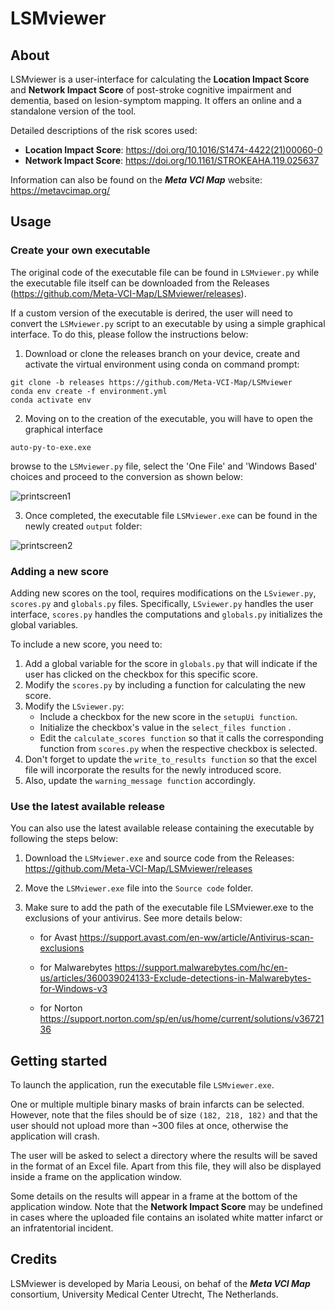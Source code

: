 # LSMviewer

## About

LSMviewer is a user-interface for calculating the **Location Impact Score** and **Network Impact Score** of post-stroke cognitive impairment and dementia, based on lesion-symptom mapping. It offers an online and a standalone version of the tool.

Detailed descriptions of the risk scores used:
- **Location Impact Score**: https://doi.org/10.1016/S1474-4422(21)00060-0 
- **Network Impact Score**: https://doi.org/10.1161/STROKEAHA.119.025637

Information can also be found on the ***Meta VCI Map*** website: https://metavcimap.org/

## Usage

### Create your own executable

The original code of the executable file can be found in `LSMviewer.py` while the executable file itself can be downloaded from the Releases (https://github.com/Meta-VCI-Map/LSMviewer/releases).

If a custom version of the executable is derired, the user will need to convert the `LSMviewer.py` script to an executable by using a simple graphical interface.
To do this, please follow the instructions below:

1. Download or clone the releases branch on your device, create and activate the virtual environment using conda on command prompt:
```
git clone -b releases https://github.com/Meta-VCI-Map/LSMviewer
conda env create -f environment.yml
conda activate env
``` 

2. Moving on to the creation of the executable, you will have to open the graphical interface 
``` 
auto-py-to-exe.exe
```
browse to the `LSMviewer.py` file, select the 'One File' and 'Windows Based' choices and proceed to the conversion as shown below:

![printscreen1](https://user-images.githubusercontent.com/23291570/139864771-07d7ed53-8c78-4b7c-850f-fe4125a5b4b8.png)


3. Once completed, the executable file `LSMviewer.exe` can be found in the newly created `output` folder:

![printscreen2](https://user-images.githubusercontent.com/23291570/139866215-e27e9fa5-8115-462b-9658-50967e860f8b.png)


### Adding a new score
Adding new scores on the tool, requires modifications on the `LSviewer.py`, `scores.py` and `globals.py` files. Specifically, `LSviewer.py` handles the user interface, `scores.py` handles the computations and `globals.py` initializes the global variables. 

To include a new score, you need to:

1. Add a global variable for the score in `globals.py` that will indicate if the user has clicked on the checkbox for this specific score.
2. Modify the `scores.py` by including a function for calculating the new score.
3. Modify the `LSviewer.py`:
	- Include a checkbox for the new score in the `setupUi function`.
	- Initialize the checkbox's value in the `select_files function` .
	- Edit the `calculate_scores function` so that it calls the corresponding function from `scores.py` when the respective checkbox is selected.
4. Don't forget to update the `write_to_results function` so that the excel file will incorporate the results for the newly introduced score.
5. Also, update the `warning_message function` accordingly.



### Use the latest available release

You can also use the latest available release containing the executable by following the steps below:

1. Download the `LSMviewer.exe` and source code from the Releases: https://github.com/Meta-VCI-Map/LSMviewer/releases

2. Move the `LSMviewer.exe` file into the `Source code` folder.

3. Make sure to add the path of the executable file LSMviewer.exe to the exclusions of your antivirus. See more details below:

	* for Avast https://support.avast.com/en-ww/article/Antivirus-scan-exclusions

	* for Malwarebytes https://support.malwarebytes.com/hc/en-us/articles/360039024133-Exclude-detections-in-Malwarebytes-for-Windows-v3

	* for Norton https://support.norton.com/sp/en/us/home/current/solutions/v3672136
  
  
## Getting started

To launch the application, run the executable file `LSMviewer.exe`.

One or multiple multiple binary masks of brain infarcts can be selected. However, note that the files should be of size `(182, 218, 182)` 
and that the user should not upload more than ~300 files at once, otherwise the application will crash.

The user will be asked to select a directory where the results will be saved in the format of an Excel file. 
Apart from this file, they will also be displayed inside a frame on the application window.

Some details on the results will appear in a frame at the bottom of the application window.
Note that the **Network Impact Score** may be undefined in cases where the uploaded file contains an isolated white matter infarct or an infratentorial incident.


## Credits

LSMviewer is developed by Maria Leousi, on behaf of the ***Meta VCI Map*** consortium,
University Medical Center Utrecht, The Netherlands.
